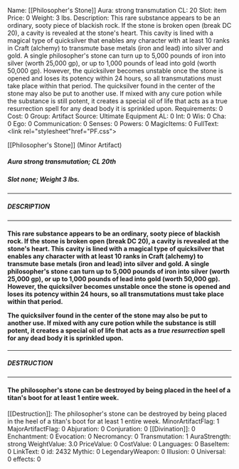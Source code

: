 Name: [[Philosopher's Stone]]
Aura: strong transmutation
CL: 20
Slot: item
Price: 0
Weight: 3 lbs.
Description: This rare substance appears to be an ordinary, sooty piece of blackish rock. If the stone is broken open (break DC 20), a cavity is revealed at the stone's heart. This cavity is lined with a magical type of quicksilver that enables any character with at least 10 ranks in Craft (alchemy) to transmute base metals (iron and lead) into silver and gold. A single philosopher's stone can turn up to 5,000 pounds of iron into silver (worth 25,000 gp), or up to 1,000 pounds of lead into gold (worth 50,000 gp). However, the quicksilver becomes unstable once the stone is opened and loses its potency within 24 hours, so all transmutations must take place within that period. The quicksilver found in the center of the stone may also be put to another use. If mixed with any cure potion while the substance is still potent, it creates a special oil of life that acts as a true resurrection spell for any dead body it is sprinkled upon.
Requirements: 0
Cost: 0
Group: Artifact
Source: Ultimate Equipment
AL: 0
Int: 0
Wis: 0
Cha: 0
Ego: 0
Communication: 0
Senses: 0
Powers: 0
MagicItems: 0
FullText: <link rel="stylesheet"href="PF.css"><div class="heading"><p class="alignleft">[[Philosopher's Stone]] (Minor Artifact)</p><div style="clear: both;"></div></div><div><h5><b>Aura </b>strong transmutation; <b>CL </b>20th</h5><h5><b>Slot </b>none; <b>Weight </b>3 lbs.</h5></div><hr/><div><h5><b>DESCRIPTION</b></h5></div><hr/><div><h4><p>This rare substance appears to be an ordinary, sooty piece of blackish rock. If the stone is broken open (break DC 20), a cavity is revealed at the stone's heart. This cavity is lined with a magical type of quicksilver that enables any character with at least 10 ranks in Craft (alchemy) to transmute base metals (iron and lead) into silver and gold. A single philosopher's stone can turn up to 5,000 pounds of iron into silver (worth 25,000 gp), or up to 1,000 pounds of lead into gold (worth 50,000 gp). However, the quicksilver becomes unstable once the stone is opened and loses its potency within 24 hours, so all transmutations must take place within that period. </p><p>The quicksilver found in the center of the stone may also be put to another use. If mixed with any cure potion while the substance is still potent, it creates a special oil of life that acts as a <i>true resurrection</i> spell for any dead body it is sprinkled upon.</p></h4></div><hr/><div><h5><b>DESTRUCTION</b></h5></div><hr/><div><h4><p>The philosopher's stone can be destroyed by being placed in the heel of a titan's boot for at least 1 entire week.</p></h4></div>
[[Destruction]]: The philosopher's stone can be destroyed by being placed in the heel of a titan's boot for at least 1 entire week.
MinorArtifactFlag: 1
MajorArtifactFlag: 0
Abjuration: 0
Conjuration: 0
[[Divination]]: 0
Enchantment: 0
Evocation: 0
Necromancy: 0
Transmutation: 1
AuraStrength: strong
WeightValue: 3.0
PriceValue: 0
CostValue: 0
Languages: 0
BaseItem: 0
LinkText: 0
id: 2432
Mythic: 0
LegendaryWeapon: 0
Illusion: 0
Universal: 0
effects: 0
